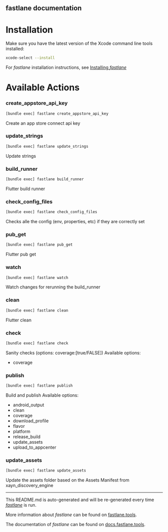 fastlane documentation
----

# Installation

Make sure you have the latest version of the Xcode command line tools installed:

```sh
xcode-select --install
```

For _fastlane_ installation instructions, see [Installing _fastlane_](https://docs.fastlane.tools/#installing-fastlane)

# Available Actions

### create_appstore_api_key

```sh
[bundle exec] fastlane create_appstore_api_key
```

Create an app store connect api key 

### update_strings

```sh
[bundle exec] fastlane update_strings
```

Update strings

### build_runner

```sh
[bundle exec] fastlane build_runner
```

Flutter build runner

### check_config_files

```sh
[bundle exec] fastlane check_config_files
```

Checks alle the config (env, properties, etc) if they are correctly set

### pub_get

```sh
[bundle exec] fastlane pub_get
```

Flutter pub get

### watch

```sh
[bundle exec] fastlane watch
```

Watch changes for rerunning the build_runner

### clean

```sh
[bundle exec] fastlane clean
```

Flutter clean

### check

```sh
[bundle exec] fastlane check
```

Sanity checks (options: coverage:[true/FALSE])
Available options:
   - coverage

### publish

```sh
[bundle exec] fastlane publish
```

Build and publish 
Available options:
   - android_output
   - clean
   - coverage
   - download_profile
   - flavor
   - platform
   - release_build
   - update_assets
   - upload_to_appcenter

### update_assets

```sh
[bundle exec] fastlane update_assets
```

Update the assets folder based on the Assets Manifest from xayn_discovery_engine

----

This README.md is auto-generated and will be re-generated every time [_fastlane_](https://fastlane.tools) is run.

More information about _fastlane_ can be found on [fastlane.tools](https://fastlane.tools).

The documentation of _fastlane_ can be found on [docs.fastlane.tools](https://docs.fastlane.tools).
